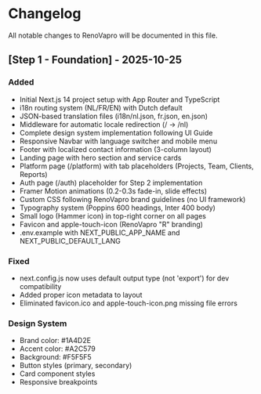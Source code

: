 # Changelog

All notable changes to RenoVapro will be documented in this file.

## [Step 1 - Foundation] - 2025-10-25

### Added
- Initial Next.js 14 project setup with App Router and TypeScript
- i18n routing system (NL/FR/EN) with Dutch default
- JSON-based translation files (i18n/nl.json, fr.json, en.json)
- Middleware for automatic locale redirection (/ → /nl)
- Complete design system implementation following UI Guide
- Responsive Navbar with language switcher and mobile menu
- Footer with localized contact information (3-column layout)
- Landing page with hero section and service cards
- Platform page (/platform) with tab placeholders (Projects, Team, Clients, Reports)
- Auth page (/auth) placeholder for Step 2 implementation
- Framer Motion animations (0.2-0.3s fade-in, slide effects)
- Custom CSS following RenoVapro brand guidelines (no UI framework)
- Typography system (Poppins 600 headings, Inter 400 body)
- Small logo (Hammer icon) in top-right corner on all pages
- Favicon and apple-touch-icon (RenoVapro "R" branding)
- .env.example with NEXT_PUBLIC_APP_NAME and NEXT_PUBLIC_DEFAULT_LANG

### Fixed
- next.config.js now uses default output type (not 'export') for dev compatibility
- Added proper icon metadata to layout
- Eliminated favicon.ico and apple-touch-icon.png missing file errors

### Design System
- Brand color: #1A4D2E
- Accent color: #A2C579
- Background: #F5F5F5
- Button styles (primary, secondary)
- Card component styles
- Responsive breakpoints
